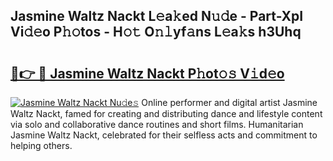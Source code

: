 ## Jasmine Waltz Nackt L𝚎a𝚔ed N𝚞𝚍e - Part-XpI Vi𝚍𝚎o P𝚑𝚘tos - H𝚘𝚝 O𝚗𝚕yf𝚊ns L𝚎a𝚔s h3Uhq

# <h2><a href="http://kf607m.oniu.top/?m=Jasmine+Waltz+Nackt">🔗👉 🔴 Jasmine Waltz Nackt P𝚑ot𝚘𝚜 V𝚒d𝚎o</a></h2>

[![Jasmine Waltz Nackt Nu𝚍e𝚜](https://i.imgur.com/0qMVB7G.gif)](http://kf607m.oniu.top/?m=Jasmine+Waltz+Nackt)
Online performer and digital artist Jasmine Waltz Nackt, famed for creating and distributing dance and lifestyle content via solo and collaborative dance routines and short films. Humanitarian Jasmine Waltz Nackt, celebrated for their selfless acts and commitment to helping others.  
